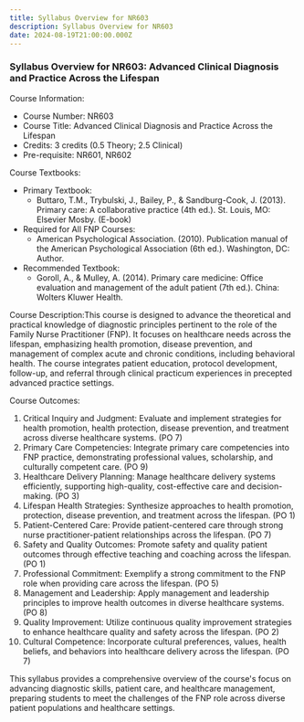 ```yaml
---
title: Syllabus Overview for NR603
description: Syllabus Overview for NR603
date: 2024-08-19T21:00:00.000Z
---
```


### Syllabus Overview for NR603: Advanced Clinical Diagnosis and Practice Across the Lifespan

Course Information:

* Course Number: NR603
* Course Title: Advanced Clinical Diagnosis and Practice Across the Lifespan
* Credits: 3 credits (0.5 Theory; 2.5 Clinical)
* Pre-requisite: NR601, NR602

Course Textbooks:

* Primary Textbook:
  * Buttaro, T.M., Trybulski, J., Bailey, P., & Sandburg-Cook, J. (2013). Primary care: A collaborative practice (4th ed.). St. Louis, MO: Elsevier Mosby. (E-book)
* Required for All FNP Courses:
  * American Psychological Association. (2010). Publication manual of the American Psychological Association (6th ed.). Washington, DC: Author.
* Recommended Textbook:
  * Goroll, A., & Mulley, A. (2014). Primary care medicine: Office evaluation and management of the adult patient (7th ed.). China: Wolters Kluwer Health.

Course Description:This course is designed to advance the theoretical and practical knowledge of diagnostic principles pertinent to the role of the Family Nurse Practitioner (FNP). It focuses on healthcare needs across the lifespan, emphasizing health promotion, disease prevention, and management of complex acute and chronic conditions, including behavioral health. The course integrates patient education, protocol development, follow-up, and referral through clinical practicum experiences in precepted advanced practice settings.

Course Outcomes:

1. Critical Inquiry and Judgment: Evaluate and implement strategies for health promotion, health protection, disease prevention, and treatment across diverse healthcare systems. (PO 7)
2. Primary Care Competencies: Integrate primary care competencies into FNP practice, demonstrating professional values, scholarship, and culturally competent care. (PO 9)
3. Healthcare Delivery Planning: Manage healthcare delivery systems efficiently, supporting high-quality, cost-effective care and decision-making. (PO 3)
4. Lifespan Health Strategies: Synthesize approaches to health promotion, protection, disease prevention, and treatment across the lifespan. (PO 1)
5. Patient-Centered Care: Provide patient-centered care through strong nurse practitioner-patient relationships across the lifespan. (PO 7)
6. Safety and Quality Outcomes: Promote safety and quality patient outcomes through effective teaching and coaching across the lifespan. (PO 1)
7. Professional Commitment: Exemplify a strong commitment to the FNP role when providing care across the lifespan. (PO 5)
8. Management and Leadership: Apply management and leadership principles to improve health outcomes in diverse healthcare systems. (PO 8)
9. Quality Improvement: Utilize continuous quality improvement strategies to enhance healthcare quality and safety across the lifespan. (PO 2)
10. Cultural Competence: Incorporate cultural preferences, values, health beliefs, and behaviors into healthcare delivery across the lifespan. (PO 7)

This syllabus provides a comprehensive overview of the course's focus on advancing diagnostic skills, patient care, and healthcare management, preparing students to meet the challenges of the FNP role across diverse patient populations and healthcare settings.
